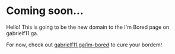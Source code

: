 # Coming soon...
Hello! This is going to be the new domain to the I'm Bored page on gabrielf11.ga.

For now, check out [gabrielf11.ga/im-bored](https://gabrielf11.ga/im-bored) to cure your bordem!
